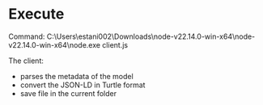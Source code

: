 # Execute

Command:
 C:\Users\estani002\Downloads\node-v22.14.0-win-x64\node-v22.14.0-win-x64\node.exe client.js

The client:
- parses the metadata of the model
- convert the JSON-LD in Turtle format
- save file in the current folder
